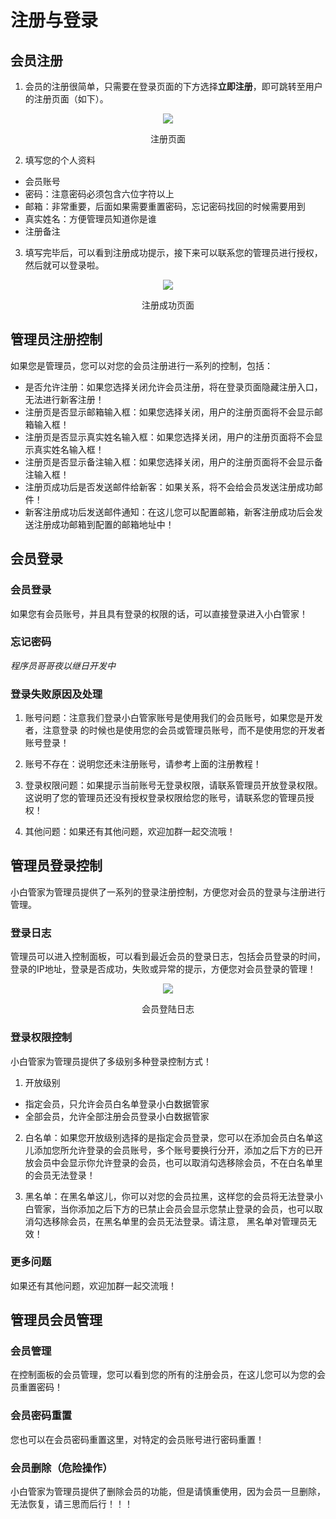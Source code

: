 
# 注册与登录

## 会员注册
1. 会员的注册很简单，只需要在登录页面的下方选择**立即注册**，即可跳转至用户的注册页面（如下）。
<div align="center">
<img src="http://cdn7.okayapi.com/89E670FD80BA98E7F7D7E81688123F32_20190524103706_05a58bde242875650e64d0cc0c347938.png">
<p align="center">注册页面</p>
</div>


2. 填写您的个人资料
+ 会员账号
+ 密码：注意密码必须包含六位字符以上
+ 邮箱：非常重要，后面如果需要重置密码，忘记密码找回的时候需要用到
+ 真实姓名：方便管理员知道你是谁
+ 注册备注


3. 填写完毕后，可以看到注册成功提示，接下来可以联系您的管理员进行授权，然后就可以登录啦。
<div align="center">
<img src="http://cdn7.okayapi.com/89E670FD80BA98E7F7D7E81688123F32_20190524103733_8e2908c9c35c1bdfb055d7a2f94dab95.png">
<p align="center">注册成功页面</p>
</div>




## 管理员注册控制

如果您是管理员，您可以对您的会员注册进行一系列的控制，包括：
+ 是否允许注册：如果您选择关闭允许会员注册，将在登录页面隐藏注册入口，无法进行新客注册！
+ 注册页是否显示邮箱输入框：如果您选择关闭，用户的注册页面将不会显示邮箱输入框！
+ 注册页是否显示真实姓名输入框：如果您选择关闭，用户的注册页面将不会显示真实姓名输入框！
+ 注册页是否显示备注输入框：如果您选择关闭，用户的注册页面将不会显示备注输入框！
+ 注册页成功后是否发送邮件给新客：如果关系，将不会给会员发送注册成功邮件！
+ 新客注册成功后发送邮件通知：在这儿您可以配置邮箱，新客注册成功后会发送注册成功邮箱到配置的邮箱地址中！




## 会员登录


### 会员登录

如果您有会员账号，并且具有登录的权限的话，可以直接登录进入小白管家！

### 忘记密码

*程序员哥哥夜以继日开发中*

### 登录失败原因及处理

1. 账号问题：注意我们登录小白管家账号是使用我们的会员账号，如果您是开发者，注意登录
的时候也是使用您的会员或管理员账号，而不是使用您的开发者账号登录！

2. 账号不存在：说明您还未注册账号，请参考上面的注册教程！

3. 登录权限问题：如果提示当前账号无登录权限，请联系管理员开放登录权限。这说明了您的管理员还没有授权登录权限给您的账号，请联系您的管理员授权！

4. 其他问题：如果还有其他问题，欢迎加群一起交流哦！



## 管理员登录控制

小白管家为管理员提供了一系列的登录注册控制，方便您对会员的登录与注册进行管理。

### 登录日志

管理员可以进入控制面板，可以看到最近会员的登录日志，包括会员登录的时间，登录的IP地址，登录是否成功，失败或异常的提示，方便您对会员登录的管理！
<div align="center">
<img src="http://cdn7.okayapi.com/89E670FD80BA98E7F7D7E81688123F32_20190524103641_e5286f19dbe3e22570c2b6c8089b1e7d.png">
<p align="center">会员登陆日志</p>
</div>




### 登录权限控制

小白管家为管理员提供了多级别多种登录控制方式！

1. 开放级别

+ 指定会员，只允许会员白名单登录小白数据管家
+ 全部会员，允许全部注册会员登录小白数据管家

2. 白名单：如果您开放级别选择的是指定会员登录，您可以在添加会员白名单这儿添加您所允许登录的会员账号，多个账号要换行分开，添加之后下方的已开放会员中会显示你允许登录的会员，也可以取消勾选移除会员，不在白名单里的会员无法登录！

3. 黑名单：在黑名单这儿，你可以对您的会员拉黑，这样您的会员将无法登录小白管家，当你添加之后下方的已禁止会员会显示您禁止登录的会员，也可以取消勾选移除会员，在黑名单里的会员无法登录。请注意， 黑名单对管理员无效！


### 更多问题

如果还有其他问题，欢迎加群一起交流哦！


## 管理员会员管理

### 会员管理

在控制面板的会员管理，您可以看到您的所有的注册会员，在这儿您可以为您的会员重置密码！

### 会员密码重置

您也可以在会员密码重置这里，对特定的会员账号进行密码重置！

### 会员删除（**危险操作**）

小白管家为管理员提供了删除会员的功能，但是请慎重使用，因为会员一旦删除，无法恢复，请三思而后行！！！
